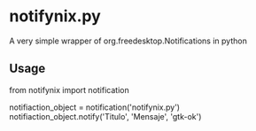 notifynix.py
============

A very simple wrapper of org.freedesktop.Notifications in python

Usage
-----

from notifynix import notification

notifiaction_object = notification('notifynix.py')
notifiaction_object.notify('Titulo', 'Mensaje', 'gtk-ok')